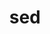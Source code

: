 ---
title: "sed"
layout: cache
categories: [package, v0.19]
meta: {"versions": ["4.8"], "compilers": ["gcc@=11.1.0", "gcc@=7.3.1", "gcc@=7.5.0", "oneapi@=2022.1.0"], "oss": ["amzn2", "ubuntu18.04", "ubuntu20.04"], "platforms": ["linux"], "targets": ["x86_64", "x86_64_v3"], "stacks": ["e4s", "e4s-oneapi", "ml-cpu", "ml-cuda", "ml-rocm", "radiuss"], "num_specs": 4, "num_specs_by_stack": {"ml-cuda": 1, "ml-rocm": 1, "ml-cpu": 1, "radiuss": 1, "e4s": 1, "e4s-oneapi": 1}}
spec_details: [{"hash": "udwzojlsqqywc2kttadmqjch2z5i3ylm", "compiler": "gcc@=7.3.1", "versions": ["4.8"], "os": "amzn2", "platform": "linux", "target": "x86_64_v3", "variants": ["build_system=autotools"], "stacks": ["ml-cuda", "ml-rocm", "ml-cpu"], "size": "-", "tarball": "https://binaries.spack.io/releases/v0.19/build_cache/linux-amzn2-x86_64_v3/gcc-7.3.1/sed-4.8/linux-amzn2-x86_64_v3-gcc-7.3.1-sed-4.8-udwzojlsqqywc2kttadmqjch2z5i3ylm.spack"}, {"hash": "pbbebyk5kbbu4iuw4rq36hjt36whldds", "compiler": "gcc@=7.5.0", "versions": ["4.8"], "os": "ubuntu18.04", "platform": "linux", "target": "x86_64", "variants": ["build_system=autotools"], "stacks": ["radiuss"], "size": "-", "tarball": "https://binaries.spack.io/releases/v0.19/build_cache/linux-ubuntu18.04-x86_64/gcc-7.5.0/sed-4.8/linux-ubuntu18.04-x86_64-gcc-7.5.0-sed-4.8-pbbebyk5kbbu4iuw4rq36hjt36whldds.spack"}, {"hash": "dksyvcju3ny5ues3tttsqxfvdchq6qhz", "compiler": "gcc@=11.1.0", "versions": ["4.8"], "os": "ubuntu20.04", "platform": "linux", "target": "x86_64", "variants": ["build_system=autotools"], "stacks": ["e4s"], "size": "-", "tarball": "https://binaries.spack.io/releases/v0.19/build_cache/linux-ubuntu20.04-x86_64/gcc-11.1.0/sed-4.8/linux-ubuntu20.04-x86_64-gcc-11.1.0-sed-4.8-dksyvcju3ny5ues3tttsqxfvdchq6qhz.spack"}, {"hash": "u5iq2v55inaxdgigaxjbfaphlqsxfscs", "compiler": "oneapi@=2022.1.0", "versions": ["4.8"], "os": "ubuntu20.04", "platform": "linux", "target": "x86_64", "variants": ["build_system=autotools"], "stacks": ["e4s-oneapi"], "size": "-", "tarball": "https://binaries.spack.io/releases/v0.19/build_cache/linux-ubuntu20.04-x86_64/oneapi-2022.1.0/sed-4.8/linux-ubuntu20.04-x86_64-oneapi-2022.1.0-sed-4.8-u5iq2v55inaxdgigaxjbfaphlqsxfscs.spack"}]
---